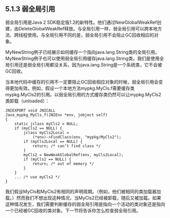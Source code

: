 ## 5.1.3 弱全局引用

弱全局引用是Java 2 SDK稳定版1.2的新特性。他们通过NewGlobalWeakRef创建，由DeleteGlobalWeakRef释放。与全局引用一样，弱全局引用可以跨本地方法、跨线程使用。与全局引用不同的是，弱全局引用不会阻止GC回收相应的对象。

MyNewString例子已经展示如何缓存一个指向java.lang.String类的全局引用。MyNewString例子也可以使用弱全局引用缓存java.lang.String类。我们是使用全局引用还是弱全局引用都没关系，因为java.lang.String是一个系统类，它不会被GC回收。

当本地代码中缓存的引用不一定要阻止GC回收相应对象的时候，弱全局引用会变得更加有效。例如，假设一个本地方法mypkg.MyCls.f需要缓存类mypkg.MyCls2的引用。以弱全局引用的方式缓存类仍然可以让mypkg.MyCls2类卸载（unloaded）：

```
JNIEXPORT void JNICALL
Java_mypkg_MyCls_f(JNIEnv *env, jobject self)
{
    static jclass myCls2 = NULL;
    if (myCls2 == NULL) {
        jclass myCls2Local =
            (*env)->FindClass(env, "mypkg/MyCls2");
        if (myCls2Local == NULL) {
            return; /* can’t find class */
        }
        myCls2 = NewWeakGlobalRef(env, myCls2Local);
        if (myCls2 == NULL) {
            return; /* out of memory */
        }
    }
    ... /* use myCls2 */
}
```

我们假设MyCls和MyCls2有相同的声明周期。（例如，他们被相同的类加载器加载。）然而我们不想出现这种情况，当MyCls2已经被卸载，随后又被加载。如果这种情况发生，我们需要判断缓存的弱全局引用是指向一个活动的类对象还是指向一个已经被GC回收的类对象。下一节将告诉你怎么检查弱全局引用。

